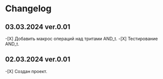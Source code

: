 # Changelog

## 03.03.2024 ver.0.01
 -[Х] Добавить макрос операций над тритами AND_t.
 -[Х] Тестирование AND_t.

## 02.03.2024 ver.0.01
 -[Х] Создан проект.
